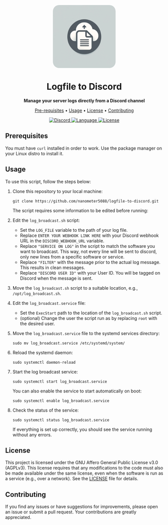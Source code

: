 <p align="center">
  <img src="docs/assets/logo.png" alt="Logfile to Discord logo" width="200"
  style = "border-radius: 10%;"/>
</p>

<h1 align="center">Logfile to Discord</h1>

<p align="center">
  <strong>Manage your server logs directly from a Discord channel</strong>
</p>

<p align="center">
  <a href="#prerequisites">Pre-requisites</a> •
  <a href="#usage">Usage</a> •
  <a href="#license">License</a> •
  <a href="#contributing">Contributing</a>
</p>

<p align="center">
  <a href="https://discord.gg/7qK8sfEq2q">
    <img src="https://img.shields.io/discord/1068543728274382868?color=7289da&label=Support&logo=discord&logoColor=7289da&style=for-the-badge" alt="Discord">
  </a>
  <a href="https://www.gnu.org/software/bash/">
    <img src="https://img.shields.io/github/languages/top/ovosimpatico/logfile-to-discord?logo=gnubash&logoColor=yellow&style=for-the-badge" alt="Language">
  </a>
  <a href="https://github.com/ovosimpatico/logfile-to-discord/blob/main/LICENSE">
    <img src="https://img.shields.io/github/license/ovosimpatico/logfile-to-discord?style=for-the-badge" alt="License">
  </a>
</p>

## Prerequisites

You must have `curl` installed in order to work. Use the package manager on your Linux distro to install it.


## Usage

To use this script, follow the steps below:

1. Clone this repository to your local machine:

   ```shell
   git clone https://github.com/nanometer5088/logfile-to-discord.git
   ```

    The script requires some information to be edited before running:

2. Edit the `log_broadcast.sh` script:

   - Set the `LOG_FILE` variable to the path of your log file.
   - Replace `ENTER YOUR WEBHOOK LINK HERE` with your Discord webhook URL in the `DISCORD_WEBHOOK_URL` variable.
   - Replace `"SERVICE ON LOG"` in the script to match the software you want to broadcast. This way, not every line will be sent to discord, only new lines from a specific software or service.
   - Replace `"FILTER"` with the message prior to the actual log message. This results in clean messages.
   - Replace `"DISCORD USER ID"` with your User ID. You will be tagged on Discord when the message is sent.

3. Move the `log_broadcast.sh` script to a suitable location, e.g., `/opt/log_broadcast.sh`.

4. Edit the `log_broadcast.service` file:

   - Set the `ExecStart` path to the location of the `log_broadcast.sh` script.
   - (optional) Change the user the script run as by replacing `root` with the desired user.

5. Move the `log_broadcast.service` file to the systemd services directory:

   ```shell
   sudo mv log_broadcast.service /etc/systemd/system/
   ```

6. Reload the systemd daemon:

   ```shell
   sudo systemctl daemon-reload
   ```

7. Start the log broadcast service:

   ```shell
   sudo systemctl start log_broadcast.service
   ```

   You can also enable the service to start automatically on boot:

   ```shell
   sudo systemctl enable log_broadcast.service
   ```

8. Check the status of the service:

   ```shell
   sudo systemctl status log_broadcast.service
   ```

   If everything is set up correctly, you should see the service running without any errors.

## License

This project is licensed under the GNU Affero General Public License v3.0 (AGPLv3). This license requires that any modifications to the code must also be made available under the same license, even when the software is run as a service (e.g., over a network). See the [LICENSE](LICENSE) file for details.

## Contributing

If you find any issues or have suggestions for improvements, please open an issue or submit a pull request. Your contributions are greatly appreciated.